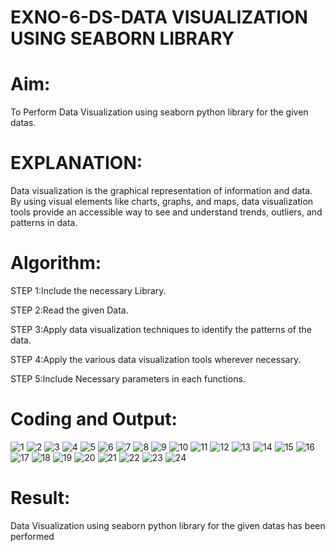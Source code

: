 # EXNO-6-DS-DATA VISUALIZATION USING SEABORN LIBRARY

# Aim:
  To Perform Data Visualization using seaborn python library for the given datas.

# EXPLANATION:
Data visualization is the graphical representation of information and data. By using visual elements like charts, graphs, and maps, data visualization tools provide an accessible way to see and understand trends, outliers, and patterns in data.

# Algorithm:
STEP 1:Include the necessary Library.

STEP 2:Read the given Data.

STEP 3:Apply data visualization techniques to identify the patterns of the data.

STEP 4:Apply the various data visualization tools wherever necessary.

STEP 5:Include Necessary parameters in each functions.

# Coding and Output:
![1](https://github.com/user-attachments/assets/c7524b9e-4ae9-433b-a4c6-67118131cbb2)
![2](https://github.com/user-attachments/assets/27550474-dc52-429b-a3d0-9cdc922eb944)
![3](https://github.com/user-attachments/assets/e6d85a4a-f314-45c7-9762-d11dfb3cdda9)
![4](https://github.com/user-attachments/assets/c58c282c-d6d4-49e1-8d1d-f558c74f7c60)
![5](https://github.com/user-attachments/assets/966dade6-15c9-471f-8748-bcee3c72a602)
![6](https://github.com/user-attachments/assets/df63a25b-8737-4798-b513-1d03c67f02ee)
![7](https://github.com/user-attachments/assets/cc7165dc-2ce2-4b09-b98d-726df8ffb67b)
![8](https://github.com/user-attachments/assets/f1960e97-2773-4395-895d-92efb8c05b00)
![9](https://github.com/user-attachments/assets/f64a8140-e8b2-4cab-b367-76e6bf6ccd41)
![10](https://github.com/user-attachments/assets/8096fe61-0bba-45f5-b323-7fe687230200)
![11](https://github.com/user-attachments/assets/f73fd7e0-8b44-499c-a6dd-cd98be3a27dd)
![12](https://github.com/user-attachments/assets/7ea0747d-3e97-4513-8423-98f296a5ae82)
![13](https://github.com/user-attachments/assets/aa483f1d-1a36-4909-aa74-e167e58e3dc1)
![14](https://github.com/user-attachments/assets/588cfd75-11a2-45a1-825e-372177f46e20)
![15](https://github.com/user-attachments/assets/a091d764-e866-4aea-b8fa-5db310533675)
![16](https://github.com/user-attachments/assets/2bb24841-5a80-4d2f-a0eb-1becb4a40cf8)
![17](https://github.com/user-attachments/assets/72159a06-436e-4ec4-b9bb-0b0398558a35)
![18](https://github.com/user-attachments/assets/80bc8b21-fc62-494d-b2eb-77a8c7454512)
![19](https://github.com/user-attachments/assets/cafb4088-064b-4022-b820-8ecc3cfe1a0c)
![20](https://github.com/user-attachments/assets/25395c17-07cf-403a-935a-8a1872302303)
![21](https://github.com/user-attachments/assets/ac1d37a1-708d-4929-8ec4-60f5c4d70650)
![22](https://github.com/user-attachments/assets/e6dc6cda-71bd-4a96-939d-20e709cb6c76)
![23](https://github.com/user-attachments/assets/55821ef0-ac76-4bb6-90b1-ed1e25ebdd2a)
![24](https://github.com/user-attachments/assets/fedf8c50-0d35-4949-baef-e593b48ecaba)

# Result:
Data Visualization using seaborn python library for the given datas has been performed
